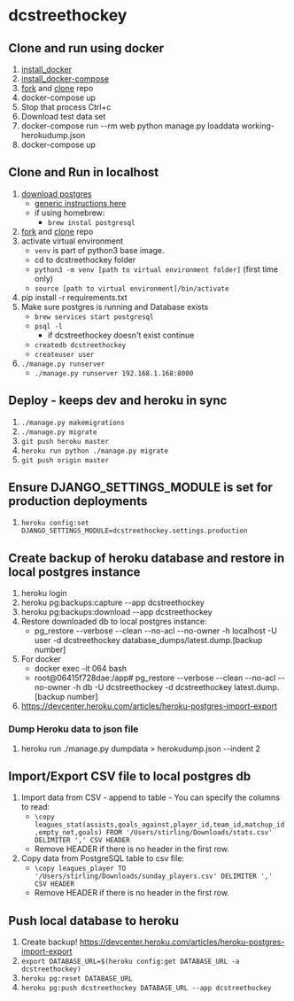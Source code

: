 # dcstreethockey

## Clone and run using docker

1. [install_docker](https://docs.docker.com/engine/installation/)
1. [install_docker-compose](https://docs.docker.com/compose/install/)
1. [fork](https://help.github.com/articles/fork-a-repo/) and [clone](https://help.github.com/articles/cloning-a-repository/) repo
1. docker-compose up
1. Stop that process Ctrl+c
1. Download test data set
1. docker-compose run --rm web python manage.py loaddata working-herokudump.json
1. docker-compose up

## Clone and Run in localhost

1. [download postgres](https://www.enterprisedb.com/downloads/postgres-postgresql-downloads#linux)
   - [generic instructions here](https://www.postgresql.org/download/linux/)
   - if using homebrew: 
      - ```brew instal postgresql```
1. [fork](https://help.github.com/articles/fork-a-repo/) and [clone](https://help.github.com/articles/cloning-a-repository/) repo
1. activate virtual environment 
   - ```venv``` is part of python3 base image.
   - cd to dcstreethockey folder
   - ```python3 -m venv [path to virtual environment folder]``` (first time only)
   - ```source [path to virtual environment]/bin/activate```
1. pip install -r requirements.txt
1. Make sure postgres is running and Database exists
   - ```brew services start postgresql```
   - ```psql -l```
      - if dcstreethockey doesn't exist continue
   - ```createdb dcstreethockey```
   - ```createuser user```
1. ```./manage.py runserver```
   - ```./manage.py runserver 192.168.1.168:8000```

## Deploy - keeps dev and heroku in sync

1. ```./manage.py makemigrations```
1. ```./manage.py migrate```
1. ```git push heroku master```
1. ```heroku run python ./manage.py migrate```
1. ```git push origin master```

## Ensure DJANGO_SETTINGS_MODULE is set for production deployments

1. ```heroku config:set DJANGO_SETTINGS_MODULE=dcstreethockey.settings.production```

## Create backup of heroku database and restore in local postgres instance

1. heroku login
1. heroku pg:backups:capture --app dcstreethockey
1. heroku pg:backups:download --app dcstreethockey
1. Restore downloaded db to local postgres instance: 
   - pg_restore --verbose --clean --no-acl --no-owner -h localhost -U user -d dcstreethockey database_dumps/latest.dump.[backup number]
1. For docker
   - docker exec -it 064 bash
   - root@06415f728dae:/app# pg_restore --verbose --clean --no-acl --no-owner -h db -U dcstreethockey -d dcstreethockey latest.dump.[backup number]
1. <https://devcenter.heroku.com/articles/heroku-postgres-import-export>

### Dump Heroku data to json file

1. heroku run ./manage.py dumpdata > herokudump.json --indent 2

## Import/Export CSV file to local postgres db

1. Import data from CSV - append to table - You can specify the columns to read:
   - ```\copy leagues_stat(assists,goals_against,player_id,team_id,matchup_id,empty_net,goals) FROM '/Users/stirling/Downloads/stats.csv' DELIMITER ',' CSV HEADER```
   - Remove HEADER if there is no header in the first row.
1. Copy data from PostgreSQL table to csv file:
   - ```\copy leagues_player TO '/Users/stirling/Downloads/sunday_players.csv' DELIMITER ',' CSV HEADER```
   - Remove HEADER if there is no header in the first row.
   
## Push local database to heroku

1. Create backup! <https://devcenter.heroku.com/articles/heroku-postgres-import-export>
1. ```export DATABASE_URL=$(heroku config:get DATABASE_URL -a dcstreethockey)```
1. ```heroku pg:reset DATABASE_URL```
1. ```heroku pg:push dcstreethockey DATABASE_URL --app dcstreethockey```
